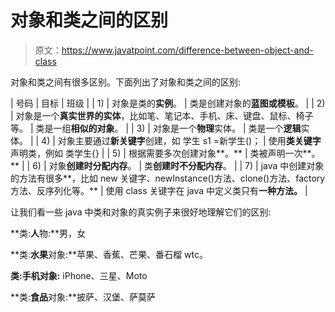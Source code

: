 # 对象和类之间的区别

> 原文：<https://www.javatpoint.com/difference-between-object-and-class>

对象和类之间有很多区别。下面列出了对象和类之间的区别:

| 号码 | 目标 | 班级 |
| 1) | 对象是类的**实例**。 | 类是创建对象的**蓝图或模板**。 |
| 2) | 对象是一个**真实世界的实体**，比如笔、笔记本、手机、床、键盘、鼠标、椅子等。 | 类是一组**相似的对象**。 |
| 3) | 对象是一个**物理**实体。 | 类是一个**逻辑**实体。 |
| 4) | 对象主要通过**新关键字**创建，如
学生 s1 =新学生()； | 使用**类关键字**声明类，例如
类学生{} |
| 5) | 根据需要多次创建对象**。** | 类被声明一次**。** |
| 6) | 对象**创建时分配内存**。 | 类**创建时不分配内存**。 |
| 7) | java 中创建对象的方法有很多**，比如 new 关键字、newInstance()方法、clone()方法、factory 方法、反序列化等。** | 使用 class 关键字在 java 中定义类只有**一种方法。** |

让我们看一些 java 中类和对象的真实例子来很好地理解它们的区别:

**类:**人**物:**男，女

**类:**水果**对象:**苹果、香蕉、芒果、番石榴 wtc。

**类:**手机**对象:** iPhone、三星、Moto

**类:**食品**对象:**披萨、汉堡、萨莫萨